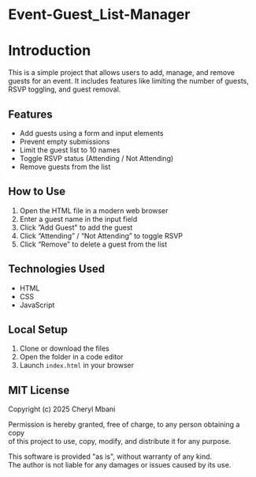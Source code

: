 # Event-Guest_List-Manager
# Introduction

This is a simple project that allows users to add, manage, and remove guests for an event. It includes features like limiting the number of guests, RSVP toggling, and guest removal.

## Features

- Add guests using a form  and input elements
- Prevent empty submissions  
- Limit the guest list to 10 names  
- Toggle RSVP status (Attending / Not Attending)  
- Remove guests from the list  

## How to Use

1. Open the HTML file in a modern web browser  
2. Enter a guest name in the input field  
3. Click ”Add Guest" to add the guest  
4. Click “Attending” / “Not Attending” to toggle RSVP  
5. Click “Remove” to delete a guest from the list  

## Technologies Used

- HTML  
- CSS  
- JavaScript  

## Local Setup

1. Clone or download the files  
2. Open the folder in a code editor  
3. Launch `index.html` in your browser  

## MIT License

Copyright (c) 2025 Cheryl Mbani


Permission is hereby granted, free of charge, to any person obtaining a copy  
of this project to use, copy, modify, and distribute it for any purpose.  

This software is provided "as is", without warranty of any kind.  
The author is not liable for any damages or issues caused by its use.

